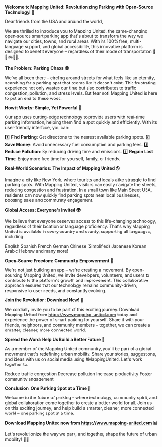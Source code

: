 **Welcome to Mapping United: Revolutionizing Parking with Open-Source Technology! 🚀**

Dear friends from the USA and around the world,

We are thrilled to introduce you to Mapping United, the game-changing open-source smart parking app that's about to transform the way we navigate our cities, towns, and rural areas. With its 100% free, multi-language support, and global accessibility, this innovative platform is designed to benefit everyone – regardless of their mode of transportation 🚗🚌🚲🚴‍♀️.

**The Problem: Parking Chaos 😩**

We've all been there – circling around streets for what feels like an eternity, searching for a parking spot that seems like it doesn't exist. This frustrating experience not only wastes our time but also contributes to traffic congestion, pollution, and stress levels. But fear not! Mapping United is here to put an end to these woes.

**How it Works: Simple, Yet Powerful 🤩**

Our app uses cutting-edge technology to provide users with real-time parking information, helping them find a spot quickly and efficiently. With its user-friendly interface, you can:

1️⃣ **Find Parking**: Get directions to the nearest available parking spots.
2️⃣ **Save Money**: Avoid unnecessary fuel consumption and parking fees.
3️⃣ **Reduce Pollution**: By reducing driving time and emissions.
4️⃣ **Regain Lost Time**: Enjoy more free time for yourself, family, or friends.

**Real-World Scenarios: The Impact of Mapping United 🌎**

Imagine a city like New York, where tourists and locals alike struggle to find parking spots. With Mapping United, visitors can easily navigate the streets, reducing congestion and frustration. In a small town like Main Street USA, residents can now quickly find parking spots near local businesses, boosting sales and community engagement.

**Global Access: Everyone's Invited 🌍**

We believe that everyone deserves access to this life-changing technology, regardless of their location or language proficiency. That's why Mapping United is available in every country and county, supporting all languages, including:

English
Spanish
French
German
Chinese (Simplified)
Japanese
Korean
Arabic
Hebrew
and many more!

**Open-Source Freedom: Community Empowerment 🤝**

We're not just building an app – we're creating a movement. By open-sourcing Mapping United, we invite developers, volunteers, and users to contribute to the platform's growth and improvement. This collaborative approach ensures that our technology remains community-driven, responsive to user needs, and constantly evolving.

**Join the Revolution: Download Now! 📲**

We cordially invite you to be part of this exciting journey. Download Mapping United from https://www.mapping-united.com today and experience the power of smart parking for yourself. Share it with your friends, neighbors, and community members – together, we can create a smarter, cleaner, more connected world.

**Spread the Word: Help Us Build a Better Future 🌟**

As a member of the Mapping United community, you'll be part of a global movement that's redefining urban mobility. Share your stories, suggestions, and ideas with us on social media using #MappingUnited. Let's work together to:

Reduce traffic congestion
Decrease pollution
Increase productivity
Foster community engagement

**Conclusion: One Parking Spot at a Time 🌈**

Welcome to the future of parking – where technology, community spirit, and global collaboration come together to create a better world for all. Join us on this exciting journey, and help build a smarter, cleaner, more connected world – one parking spot at a time.

**Download Mapping United now from https://www.mapping-united.com 📊**

Let's revolutionize the way we park, and together, shape the future of urban mobility! 🚀💪